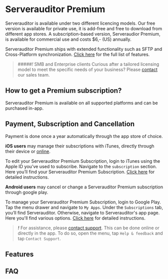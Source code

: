 # Serverauditor Premium

Serverauditor is available under two different licencing models. Our free version is available for private use, it is add-free and free to download from different app stores. A subscription-based version, Serveraudior Premium, is available for commercial use and costs $6,- (US) annually.

Serverauditor Premium ships with extended functionality such as SFTP and Cross-Platform synchronization. [Click here](#features) for the full list of features. 

> #####*!* SMB and Enterprise clients
> Curious after a tailored licensing model to meet the specific needs of your business? Please [contact](mailto:sales@serverauditor.com) our sales team. 

## How to get a Premium subscription?
Serverauditor Premium is available on all supported platforms and can be purchased in-app.

## Payment, Subscription and Cancellation
Payment is done once a year automatically through the app store of choice. 

__iOS users__ may manage their subscriptions with iTunes, directly through their device or [online](http://www.apple.com/itunes). 

To edit your Serverauditor Premium Subscription, login to iTunes using the Apple ID you’ve used to subscribe. Navigate to the `subscription` section. Here you’ll find your Serverauditor Premium Subscription. [Click here](https://support.apple.com/en-us/HT202039) for detailed instructions.

__Android users__ may cancel or change a Serverauditor Premium subscription through google play. 

To manage your Serverauditor Premium Subscription, login to Google Play. Tap the menu drawer and navigate to `My Apps`. Under the `Subscriptions` tab, you’ll find Serverauditor.  Otherwise, navigate to Serverauditor's app page. Here you'll find various options. [Click here](https://support.google.com/googleplay/answer/7018481) for detailed instructions. 

> ***!*** For assistance, please [contact support](https://serverauditor.uservoice.com/clients/widgets/classic_widget?mode=support&locale=en&forum_id=243650&contact_us=true&custom_template_id=25586&context=site2&embed_type=lightbox&contact_enabled=true&feedback_enabled=false&strings=e30%3D&smartvote=true&default_mode=support&referrer=https:%2F%2Fserverauditor.uservoice.com%2Fknowledgebase#contact_us). This can be done online or directly in the app. To do so, open the menu, tap `Help & feedback` and tap `Contact Support`.


## Features


## FAQ

